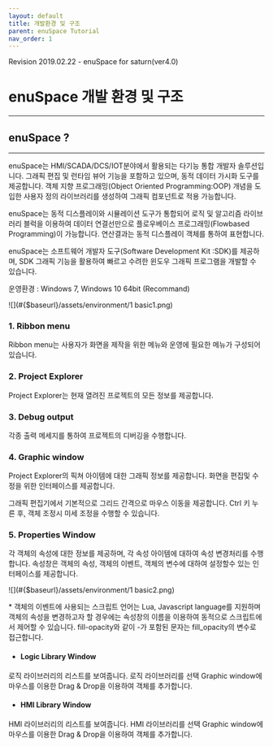 ```yaml
---
layout: default
title: 개발환경 및 구조
parent: enuSpace Tutorial
nav_order: 1
---
```


Revision 2019.02.22 - enuSpace for saturn\(ver4.0\)

# **enuSpace 개발 환경 및 구조**

---

## enuSpace ?

---

enuSpace는 HMI/SCADA/DCS/IOT분야에서 활용되는 다기능 통합 개발자 솔루션입니다. 그래픽 편집 및 런타임 뷰어 기능을 포함하고 있으며, 동적 데이터 가시화 도구를 제공합니다. 객체 지향 프로그래밍\(Object Oriented Programming:OOP\) 개념을 도입한 사용자 정의 라이브러리를 생성하여 그래픽 컴포넌트로 적용 가능합니다.

enuSpace는 동적 디스플레이와 시뮬레이션 도구가 통합되어 로직 및 알고리즘 라이브러리 블럭을 이용하여 데이터 연결선만으로 플로우베이스 프로그래밍\(Flowbased Programming\)이 가능합니다. 연산결과는 동적 디스플레이 객체를 통하여 표현합니다.

enuSpace는 소프트웨어 개발자 도구\(Software Development Kit :SDK\)를 제공하며, SDK 그래픽 기능을 활용하여 빠르고 수려한 윈도우 그래픽 프로그램을 개발할 수 있습니다.

운영환경 : Windows 7, Windows 10 64bit \(Recommand\)

![](#{$baseurl}/assets/environment/1 basic1.png)

### 1. Ribbon menu

Ribbon menu는 사용자가 화면을 제작을 위한 메뉴와 운영에 필요한 메뉴가 구성되어 있습니다.

### 2. Project Explorer

Project Explorer는 현재 열려진 프로젝트의 모든 정보를 제공합니다.

### 3. Debug output

각종 출력 메세지를 통하여 프로젝트의 디버깅을 수행합니다.

### 4. Graphic window

Project Explorer의 픽쳐 아이템에 대한 그래픽 정보를 제공합니다. 화면을 편집및 수정을 위한 인터페이스를 제공합니다.

그래픽 편집기에서 기본적으로 그리드 간격으로 마우스 이동을 제공합니다. Ctrl 키 누른 후, 객체 조정시 미세 조정을 수행할 수 있습니다.

### 5. Properties Window

각 객체의 속성에 대한 정보를 제공하며, 각 속성 아이템에 대하여 속성 변경처리를 수행합니다. 속성창은 객체의 속성, 객체의 이벤트, 객체의 변수에 대하여 설정할수 있는 인터페이스를 제공합니다.

![](#{$baseurl}/assets/environment/1 basic2.png)

\* 객체의 이벤트에 사용되는 스크립트 언어는 Lua, Javascript language를 지원하며 객체의 속성을 변경하고자 할 경우에는 속성창의 이름을 이용하여 동적으로 스크립트에서 제어할 수 있습니다. fill-opacity와 같이 -가 포함된 문자는 fill\_opacity의 변수로 접근합니다.

* #### Logic Library Window

로직 라이브러리의 리스트를 보여줍니다. 로직 라이브러리를 선택 Graphic window에 마우스를 이용한 Drag & Drop을 이용하여 객체를 추가합니다.

* #### HMI Library Window

HMI 라이브러리의 리스트를 보여줍니다. HMI 라이브러리를 선택 Graphic window에 마우스를 이용한 Drag & Drop을 이용하여 객체를 추가합니다.


